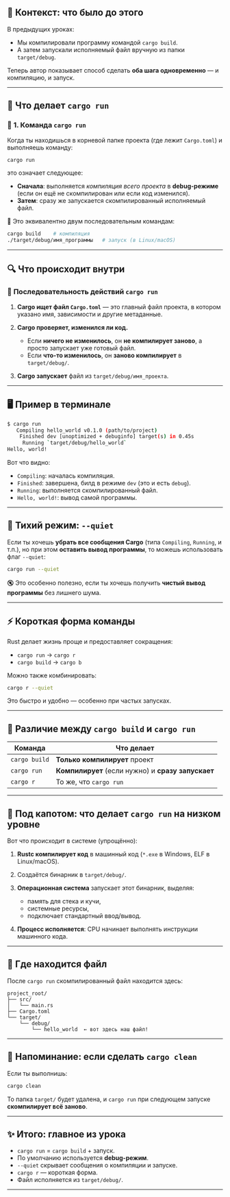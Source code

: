 ## 🧱 **Контекст: что было до этого**

В предыдущих уроках:

- Мы компилировали программу командой `cargo build`.
- А затем запускали исполняемый файл вручную из папки `target/debug`.

Теперь автор показывает способ сделать **оба шага одновременно** — и компиляцию, и запуск.

---

## 🚀 Что делает `cargo run`

### 🔧 **1. Команда `cargo run`**

Когда ты находишься в корневой папке проекта (где лежит `Cargo.toml`) и выполняешь команду:

```bash
cargo run
```

это означает следующее:

- **Сначала**: выполняется _компиляция всего проекта_ в **debug-режиме** (если он ещё не скомпилирован или если код изменился).
- **Затем**: сразу же запускается скомпилированный исполняемый файл.

📌 Это эквивалентно двум последовательным командам:

```bash
cargo build    # компиляция
./target/debug/имя_программы   # запуск (в Linux/macOS)
```

---

## 🔍 Что происходит внутри

### 🔄 **Последовательность действий `cargo run`**

1. **Cargo ищет файл `Cargo.toml`** — это главный файл проекта, в котором указано имя, зависимости и другие метаданные.
2. **Cargo проверяет, изменился ли код.**

   - Если **ничего не изменилось**, он **не компилирует заново**, а просто запускает уже готовый файл.
   - Если **что-то изменилось**, он **заново компилирует** в `target/debug/`.

3. **Cargo запускает** файл из `target/debug/имя_проекта`.

---

## 🖥️ Пример в терминале

```bash
$ cargo run
   Compiling hello_world v0.1.0 (path/to/project)
    Finished dev [unoptimized + debuginfo] target(s) in 0.45s
     Running `target/debug/hello_world`
Hello, world!
```

Вот что видно:

- `Compiling`: началась компиляция.
- `Finished`: завершена, билд в режиме `dev` (это и есть `debug`).
- `Running`: выполняется скомпилированный файл.
- `Hello, world!`: вывод самой программы.

---

## 🤫 Тихий режим: `--quiet`

Если ты хочешь **убрать все сообщения Cargo** (типа `Compiling`, `Running`, и т.п.), но при этом **оставить вывод программы**, то можешь использовать флаг `--quiet`:

```bash
cargo run --quiet
```

🔇 Это особенно полезно, если ты хочешь получить **чистый вывод программы** без лишнего шума.

---

## ⚡ Короткая форма команды

Rust делает жизнь проще и предоставляет сокращения:

- `cargo run` → `cargo r`
- `cargo build` → `cargo b`

Можно также комбинировать:

```bash
cargo r --quiet
```

Это быстро и удобно — особенно при частых запусках.

---

## 🧠 Различие между `cargo build` и `cargo run`

| Команда       | Что делает                                         |
| ------------- | -------------------------------------------------- |
| `cargo build` | **Только компилирует** проект                      |
| `cargo run`   | **Компилирует** (если нужно) и **сразу запускает** |
| `cargo r`     | То же, что `cargo run`                             |

---

## 🧬 Под капотом: что делает `cargo run` на низком уровне

Вот что происходит в системе (упрощённо):

1. **Rustc компилирует код** в машинный код (`*.exe` в Windows, ELF в Linux/macOS).
2. Создаётся бинарник в `target/debug/`.
3. **Операционная система** запускает этот бинарник, выделяя:

   - память для стека и кучи,
   - системные ресурсы,
   - подключает стандартный ввод/вывод.

4. **Процесс исполняется**: CPU начинает выполнять инструкции машинного кода.

---

## 📁 Где находится файл

После `cargo run` скомпилированный файл находится здесь:

```
project_root/
├── src/
│   └── main.rs
├── Cargo.toml
└── target/
    └── debug/
        └── hello_world  ← вот здесь наш файл!
```

---

## 🧹 Напоминание: если сделать `cargo clean`

Если ты выполнишь:

```bash
cargo clean
```

То папка `target/` будет удалена, и `cargo run` при следующем запуске **скомпилирует всё заново**.

---

## ✨ Итого: главное из урока

- `cargo run` = `cargo build` + запуск.
- По умолчанию используется **debug-режим**.
- `--quiet` скрывает сообщения о компиляции и запуске.
- `cargo r` — короткая форма.
- Файл исполняется из `target/debug/`.

---
